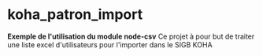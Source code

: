 # koha_patron_import
**Exemple de l'utilisation du module node-csv**
Ce projet à pour but de traiter une liste excel d'utilisateurs pour l'importer
dans le SIGB KOHA
